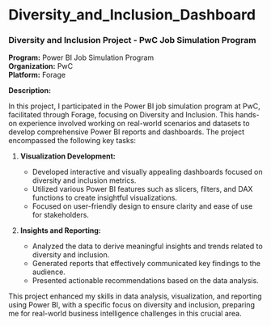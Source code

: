 # Diversity_and_Inclusion_Dashboard

### Diversity and Inclusion Project - PwC Job Simulation Program

**Program:** Power BI Job Simulation Program  
**Organization:** PwC  
**Platform:** Forage

**Description:**

In this project, I participated in the Power BI job simulation program at PwC, facilitated through Forage, focusing on Diversity and Inclusion. This hands-on experience involved working on real-world scenarios and datasets to develop comprehensive Power BI reports and dashboards. The project encompassed the following key tasks:

1. **Visualization Development:**
   - Developed interactive and visually appealing dashboards focused on diversity and inclusion metrics.
   - Utilized various Power BI features such as slicers, filters, and DAX functions to create insightful visualizations.
   - Focused on user-friendly design to ensure clarity and ease of use for stakeholders.

2. **Insights and Reporting:**
   - Analyzed the data to derive meaningful insights and trends related to diversity and inclusion.
   - Generated reports that effectively communicated key findings to the audience.
   - Presented actionable recommendations based on the data analysis.

This project enhanced my skills in data analysis, visualization, and reporting using Power BI, with a specific focus on diversity and inclusion, preparing me for real-world business intelligence challenges in this crucial area.
